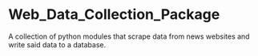 # Web_Data_Collection_Package
A collection of python modules that scrape data from news websites and write said data to a database.
